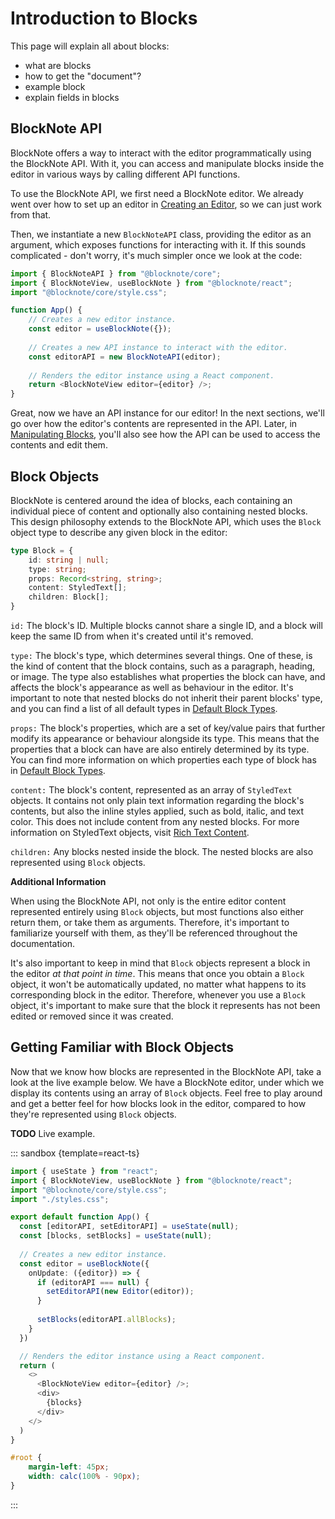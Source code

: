 # Introduction to Blocks

This page will explain all about blocks:

- what are blocks
- how to get the "document"?
- example block
- explain fields in blocks

## BlockNote API

BlockNote offers a way to interact with the editor programmatically using the BlockNote API. With it, you can access and manipulate blocks inside the editor in various ways by calling different API functions.

To use the BlockNote API, we first need a BlockNote editor. We already went over how to set up an editor in [Creating an Editor](quickstart#creating-an-editor), so we can just work from that.

Then, we instantiate a new `BlockNoteAPI` class, providing the editor as an argument, which exposes functions for interacting with it. If this sounds complicated - don't worry, it's much simpler once we look at the code:

```typescript
import { BlockNoteAPI } from "@blocknote/core";
import { BlockNoteView, useBlockNote } from "@blocknote/react";
import "@blocknote/core/style.css";

function App() {
    // Creates a new editor instance.
    const editor = useBlockNote({});
    
    // Creates a new API instance to interact with the editor.
    const editorAPI = new BlockNoteAPI(editor);
    
    // Renders the editor instance using a React component.
    return <BlockNoteView editor={editor} />;
}
```

Great, now we have an API instance for our editor! In the next sections, we'll go over how the editor's contents are represented in the API. Later, in [Manipulating Blocks](manipulating-blocks.md), you'll also see how the API can be used to access the contents and edit them.

## Block Objects

BlockNote is centered around the idea of blocks, each containing an individual piece of content and optionally also containing nested blocks. This design philosophy extends to the BlockNote API, which uses the `Block` object type to describe any given block in the editor:

```typescript
type Block = {
    id: string | null;
    type: string;
    props: Record<string, string>;
    content: StyledText[];
    children: Block[];
}
```

`id:` The block's ID. Multiple blocks cannot share a single ID, and a block will keep the same ID from when it's created until it's removed.

`type:` The block's type, which determines several things. One of these, is the kind of content that the block contains, such as a paragraph, heading, or image. The type also establishes what properties the block can have, and affects the block's appearance as well as behaviour in the editor. It's important to note that nested blocks do not inherit their parent blocks' type, and you can find a list of all default types in [Default Block Types](block-types#default-block-types).

`props:` The block's properties, which are a set of key/value pairs that further modify its appearance or behaviour alongside its type. This means that the properties that a block can have are also entirely determined by its type. You can find more information on which properties each type of block has in [Default Block Types](block-types#default-block-types).

`content:` The block's content, represented as an array of `StyledText` objects. It contains not only plain text information regarding the block's contents, but also the inline styles applied, such as bold, italic, and text color. This does not include content from any nested blocks. For more information on StyledText objects, visit [Rich Text Content](rich-text.md).

`children:` Any blocks nested inside the block. The nested blocks are also represented using `Block` objects.

**Additional Information**

When using the BlockNote API, not only is the entire editor content represented entirely using `Block` objects, but most functions also either return them, or take them as arguments. Therefore, it's important to familiarize yourself with them, as they'll be referenced throughout the documentation.

It's also important to keep in mind that `Block` objects represent a block in the editor *at that point in time*. This means that once you obtain a `Block` object, it won't be automatically updated, no matter what happens to its corresponding block in the editor. Therefore, whenever you use a `Block` object, it's important to make sure that the block it represents has not been edited or removed since it was created.

## Getting Familiar with Block Objects

Now that we know how blocks are represented in the BlockNote API, take a look at the live example below. We have a BlockNote editor, under which we display its contents using an array of `Block` objects. Feel free to play around and get a better feel for how blocks look in the editor, compared to how they're represented using `Block` objects.

**TODO** Live example.

::: sandbox {template=react-ts}

```typescript /App.tsx
import { useState } from "react";
import { BlockNoteView, useBlockNote } from "@blocknote/react";
import "@blocknote/core/style.css";
import "./styles.css";

export default function App() {
  const [editorAPI, setEditorAPI] = useState(null);
  const [blocks, setBlocks] = useState(null);
  
  // Creates a new editor instance.
  const editor = useBlockNote({
    onUpdate: ({editor}) => {
      if (editorAPI === null) {
        setEditorAPI(new Editor(editor));
      }
      
      setBlocks(editorAPI.allBlocks);
    }
  })

  // Renders the editor instance using a React component.
  return (
    <>
      <BlockNoteView editor={editor} />;
      <div>
        {blocks}
      </div>
    </>
  )
}
```

```css /styles.css [hidden]
#root {
    margin-left: 45px;
    width: calc(100% - 90px);
}
```

:::